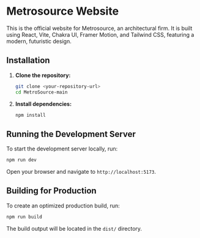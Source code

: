 # Metrosource Website

This is the official website for Metrosource, an architectural firm. It is built using React, Vite, Chakra UI, Framer Motion, and Tailwind CSS, featuring a modern, futuristic design.

## Installation

1.  **Clone the repository:**
    ```bash
    git clone <your-repository-url>
    cd MetroSource-main
    ```

2.  **Install dependencies:**
    ```bash
    npm install
    ```

## Running the Development Server

To start the development server locally, run:

```bash
npm run dev
```

Open your browser and navigate to `http://localhost:5173`.

## Building for Production

To create an optimized production build, run:

```bash
npm run build
```

The build output will be located in the `dist/` directory.
